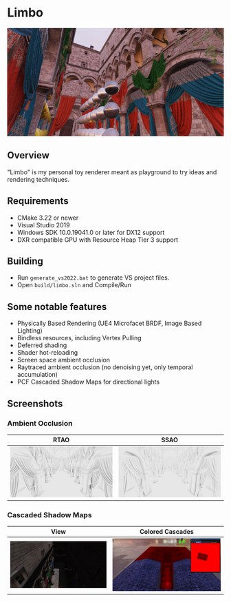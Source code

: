 # Limbo

![picture](images/main.png)

## Overview
"Limbo" is my personal toy renderer meant as playground to try ideas and rendering techniques.

## Requirements
- CMake 3.22 or newer
- Visual Studio 2019
- Windows SDK 10.0.19041.0 or later for DX12 support
- DXR compatible GPU with Resource Heap Tier 3 support
 
## Building
- Run `generate_vs2022.bat` to generate VS project files.
- Open `build/limbo.sln` and Compile/Run

## Some notable features
- Physically Based Rendering (UE4 Microfacet BRDF, Image Based Lighting)
- Bindless resources, including Vertex Pulling
- Deferred shading
- Shader hot-reloading
- Screen space ambient occlusion
- Raytraced ambient occlusion (no denoising yet, only temporal accumulation)
- PCF Cascaded Shadow Maps for directional lights
 
## Screenshots
### Ambient Occlusion
| RTAO | SSAO |
|------|------|
| ![Multiple Lights](images/rtao.jpg) | ![Multiple Lights](images/ssao.png) |
### Cascaded Shadow Maps
| View | Colored Cascades |
|------|------|
|![CSM](images/csm.png)|![CSM](images/csm_cascades.png)|

